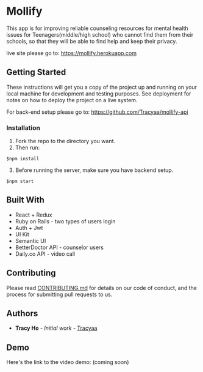 # Mollify

This app is for improving reliable counseling resources for mental health issues for Teenagers(middle/high school) who cannot find them from their schools, so that
they will be able to find help and keep their privacy.

live site please go to: https://mollify.herokuapp.com

## Getting Started

These instructions will get you a copy of the project up and running on your local machine for development and testing purposes. See deployment for notes on how to deploy the project on a live system.

For back-end setup please go to: https://github.com/Tracyaa/mollify-api


### Installation

1. Fork the repo to the directory you want.
2. Then run:

```
$npm install
```

3. Before running the server, make sure you have backend setup.

```
$npm start
```


## Built With

* React + Redux
* Ruby on Rails - two types of users login
* Auth + Jwt
* UI Kit
* Semantic UI
* BetterDoctor API - counselor users
* Daily.co API - video call

## Contributing

Please read [CONTRIBUTING.md](https://gist.github.com/PurpleBooth/b24679402957c63ec426) for details on our code of conduct, and the process for submitting pull requests to us.


## Authors

* **Tracy Ho** - *Initial work* - [Tracyaa](https://github.com/Tracyaa)

## Demo

Here's the link to the video demo: (coming soon)

